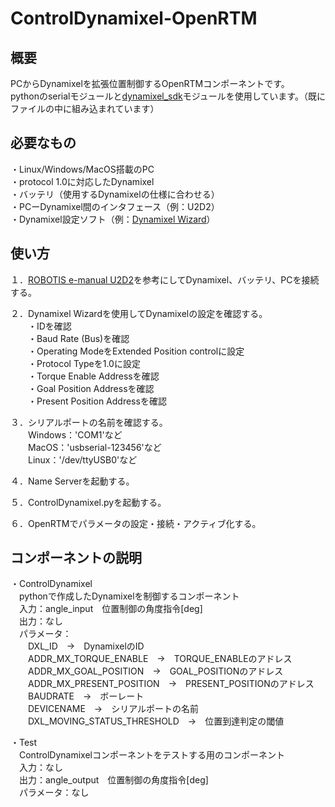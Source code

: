 # ControlDynamixel-OpenRTM<br>

## 概要<br>
PCからDynamixelを拡張位置制御するOpenRTMコンポーネントです。<br>
pythonのserialモジュールと[dynamixel_sdk](https://emanual.robotis.com/docs/en/software/dynamixel/dynamixel_sdk/overview/)モジュールを使用しています。（既にファイルの中に組み込まれています）<br>

## 必要なもの<br>
・Linux/Windows/MacOS搭載のPC<br>
・protocol 1.0に対応したDynamixel<br>
・バッテリ（使用するDynamixelの仕様に合わせる）<br>
・PCーDynamixel間のインタフェース（例：U2D2）<br>
・Dynamixel設定ソフト（例：[Dynamixel Wizard](https://emanual.robotis.com/docs/en/software/dynamixel/dynamixel_wizard2/)）

## 使い方<br>
１．[ROBOTIS e-manual U2D2](https://emanual.robotis.com/docs/en/parts/interface/u2d2/)を参考にしてDynamixel、バッテリ、PCを接続する。<br>

２．Dynamixel Wizardを使用してDynamixelの設定を確認する。<br>
　　・IDを確認<br>
　　・Baud Rate (Bus)を確認<br>
　　・Operating ModeをExtended Position controlに設定<br>
　　・Protocol Typeを1.0に設定<br>
　　・Torque Enable Addressを確認<br>
　　・Goal Position Addressを確認<br>
　　・Present Position Addressを確認<br>

３．シリアルポートの名前を確認する。<br>
　　Windows：'COM1'など<br>
　　MacOS：'usbserial-123456'など<br>
　　Linux：'/dev/ttyUSB0'など<br>
  
４．Name Serverを起動する。<br>

５．ControlDynamixel.pyを起動する。<br>

６．OpenRTMでパラメータの設定・接続・アクティブ化する。<br>


## コンポーネントの説明<br>
・ControlDynamixel<br>
　pythonで作成したDynamixelを制御するコンポーネント<br>
　入力：angle_input　位置制御の角度指令[deg]<br>
　出力：なし<br>
　パラメータ：<br>
　　DXL_ID　->　DynamixelのID<br>
　　ADDR_MX_TORQUE_ENABLE　->　TORQUE_ENABLEのアドレス<br>
　　ADDR_MX_GOAL_POSITION　->　GOAL_POSITIONのアドレス<br>
　　ADDR_MX_PRESENT_POSITION　->　PRESENT_POSITIONのアドレス<br>
　　BAUDRATE　->　ボーレート<br>
　　DEVICENAME　->　シリアルポートの名前<br>
　　DXL_MOVING_STATUS_THRESHOLD　->　位置到達判定の閾値<br>

・Test<br>
　ControlDynamixelコンポーネントをテストする用のコンポーネント<br>
　入力：なし<br>
　出力：angle_output　位置制御の角度指令[deg]<br>
　パラメータ：なし<br>

